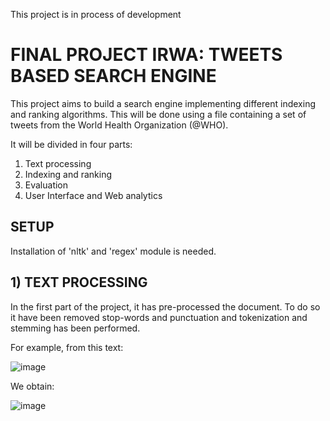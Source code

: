 This project is in process of development

# FINAL PROJECT IRWA: TWEETS BASED SEARCH ENGINE

This project aims to build a search engine implementing different indexing and ranking
algorithms. This will be done using a file containing a set of tweets from the World Health
Organization (@WHO).

It will be divided in four parts:
  1) Text processing
  2) Indexing and ranking
  3) Evaluation 
  4) User Interface and Web analytics

## SETUP
Installation of 'nltk' and 'regex' module is needed. 

## 1) TEXT PROCESSING

In the first part of the project, it has pre-processed the document. To do so it have been removed stop-words and
punctuation and tokenization and stemming has been performed. 

For example, from this text: 

![image](https://user-images.githubusercontent.com/93143576/139066531-8a7efff6-141c-4e33-9f76-e8e28c8373e8.png)

We obtain: 

![image](https://user-images.githubusercontent.com/93143576/139066915-7974d92d-acf6-4887-9c00-b2d6df9b0fc7.png)

